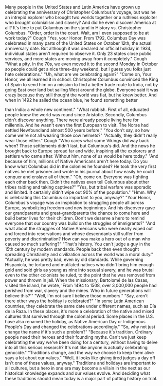 
Many people in the United States
and Latin America
have grown up celebrating the anniversary
of Christopher Columbus&#39;s voyage,
but was he an intrepid explorer
who brought two worlds together
or a ruthless exploiter who brought
colonialism and slavery?
And did he even discover America at all?
It&#39;s time to put Columbus on the stand
in History vs. Christopher Columbus.
&quot;Order, order in the court.
Wait, am I even supposed to 
be at work today?&quot;
Cough
&quot;Yes, your Honor.
From 1792, Columbus Day was celebrated
in many parts of the United States
on October 12th,
the actual anniversary date.
But although it was declared
an official holiday in 1934,
individual states aren&#39;t required
to observe it.
Only 23 states close public services,
and more states are moving away
from it completely.&quot;
Cough
&quot;What a pity.
In the 70s, we even moved it to the
second Monday in October
so people could get a nice 
three-day weekend,
but I guess you folks
just hate celebrations.&quot;
&quot;Uh, what are we celebrating again?&quot;
&quot;Come on, Your Honor, 
we all learned it in school.
Christopher Columbus convinced the King
of Spain to send him on a mission
to find a better trade route to India,
not by going East over land
but sailing West around the globe.
Everyone said it was crazy because they
still thought the world was flat,
but he knew better.
And when in 1492 he
sailed the ocean blue,
he found something better

than India:
a whole new continent.&quot;
&quot;What rubbish.
First of all, educated people knew
the world was round since Aristotle.
Secondly, Columbus didn&#39;t 
discover anything.
There were already people living here
for millennia.
And he wasn&#39;t even 
the first European to visit.
The Norse had settled Newfoundland
almost 500 years before.&quot;
&quot;You don&#39;t say, so how come we&#39;re not
all wearing those cow helmets?&quot;
&quot;Actually, they didn&#39;t really 
wear those either.&quot;
Cough
&quot;Who cares what some Vikings did
way back when?
Those settlements didn&#39;t last,
but Columbus&#39;s did.
And the news he brought back to Europe
spread far and wide,
inspiring all the explorers and settlers
who came after.
Without him, none of us 
would be here today.&quot;
&quot;And because of him, millions of
Native Americans aren&#39;t here today.
Do you know what Columbus did
in the colonies he founded?
He took the very first 
natives he met prisoner
and wrote in his journal about how easily
he could conquer and enslave all of them.&quot;
&quot;Oh, come on. Everyone was fighting each
other back then.
Didn&#39;t the natives even tell Columbus
about other tribes raiding
and taking captives?&quot;
&quot;Yes, but tribal warfare 
was sporadic and limited.
It certainly didn&#39;t wipe out 90%
of the population.&quot;
&quot;Hmm. Why is celebrating this Columbus
so important to you, anyway?&quot;
&quot;Your Honor, Columbus&#39;s voyage 
was an inspiration
to struggling people all across Europe,
symbolizing freedom and new beginnings.
And his discovery gave our grandparents
and great-grandparents
the chance to come here and build better
lives for their children.
Don&#39;t we deserve a hero to remind
everyone that our country
was build on the struggles of immigrants?&quot;
&quot;And what about the struggles 
of Native Americans
who were nearly wiped out 
and forced into reservations
and whose descendants still suffer from
poverty and discrimination?
How can you make a hero out of a man
who caused so much suffering?&quot;
&quot;That&#39;s history. You can&#39;t judge a guy
in the 15th century by modern standards.
People back then even thought spreading
Christianity and civilization 
across the world was a moral duty.&quot;
&quot;Actually, he was pretty bad,
even by old standards.
While governing Hispaniola, he tortured
and mutilated
natives who didn&#39;t bring him enough gold
and sold girls as young as nine into 
sexual slavery,
and he was brutal even to the other 
colonists he ruled,
to the point that he was removed 
from power and thrown in jail.
When the missionary, 
Bartolomé de las Casas,
visited the island, he wrote,
&#39;From 1494 to 1508,
over 3,000,000 people had perished
from war, slavery and the mines. Who in 
future generations will believe this?&#39;&quot;
&quot;Well, I&#39;m not sure I believe 
those numbers.&quot;
&quot;Say, aren&#39;t there other ways the holiday
is celebrated?&quot;
&quot;In some Latin American countries,
they celebrate the same date under
different names, such as Día de la Raza.
In these places, it&#39;s more a celebration
of the native and mixed cultures
that survived through the colonial period.
Some places in the U.S. have also
renamed the holiday,
as Native American Day
or Indigenous People&#39;s Day
and changed the celebrations accordingly.&quot;
&quot;So, why not just change the name
if it&#39;s such a problem?&quot;
&quot;Because it&#39;s tradition.
Ordinary people need their heroes
and their founding myths.
Can&#39;t we just keep celebrating
the way we&#39;ve been doing for a century,
without having to delve into all this
serious research?
It&#39;s not like anyone is actually 
celebrating genocide.&quot;
&quot;Traditions change, and the way 
we choose to keep them alive
says a lot about our values.&quot;
&quot;Well, it looks like giving tired judges a
day off isn&#39;t one of those values, anyway.&quot;
Traditions and holidays 
are important to all cultures,
but a hero in one era
may become a villain in the next
as our historical knowledge expands
and our values evolve.
And deciding what these 
traditions should mean today
is a major part 
of putting history on trial.
